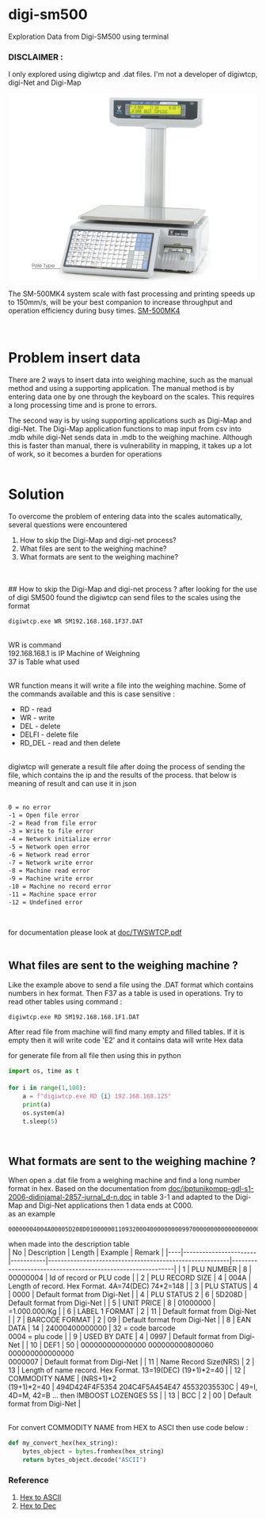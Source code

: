 # digi-sm500
Exploration Data from Digi-SM500 using terminal

### DISCLAIMER :
I only explored using digiwtcp and .dat files. I'm not a developer of digiwtcp, digi-Net and Digi-Map 

![Digi SM500 Pic](/assets/SM_500_MK4.png "Digi SM500")

The SM-500MK4 system scale with fast processing and printing speeds up to 150mm/s, will be your best companion to increase throughput and operation efficiency during busy times. [SM-500MK4](https://www.digisystem.com/products/PRD00292/)

<br/>

# Problem insert data
There are 2 ways to insert data into weighing machine, such as the manual method and using a supporting application. The manual method is by entering data one by one through the keyboard on the scales. This requires a long processing time and is prone to errors. 

The second way is by using supporting applications such as Digi-Map and digi-Net. The Digi-Map application functions to map input from csv into .mdb while digi-Net sends data in .mdb to the weighing machine. Although this is faster than manual, there is vulnerability in mapping, it takes up a lot of work, so it becomes a burden for operations
<br/>
<br/>
# Solution 
To overcome the problem of entering data into the scales automatically, several questions were encountered
1. How to skip the Digi-Map and digi-net process?
2. What files are sent to the weighing machine?
3. What formats are sent to the weighing machine?
<br/>
<br/>
## How to skip the Digi-Map and digi-net process ?
after looking for the use of digi SM500 found the digiwtcp can send files to the scales using the format 

```cmd
digiwtcp.exe WR SM192.168.168.1F37.DAT
```
<br>
WR is command <br>
192.168.168.1 is IP Machine of Weighning<br>
37 is Table what used<br>
<br/>

WR function means it will write a file into the weighing machine. Some of the commands available and this is case sensitive :
<ul>
<li> RD - read </li>
<li> WR - write </li>
<li> DEL - delete </li>
<li> DELFI - delete file </li>
<li> RD_DEL - read and then delete </li>
</ul>
<br>
digiwtcp will generate a result file after doing the process of sending the file, which contains the ip and the results of the process. that below is meaning of result and can use it in json 

<br/>
<br/>

```
0 = no error
-1 = Open file error
-2 = Read from file error
-3 = Write to file error
-4 = Network initialize error
-5 = Network open error
-6 = Network read error
-7 = Network write error
-8 = Machine read error
-9 = Machine write error
-10 = Machine no record error
-11 = Machine space error
-12 = Undefined error
```
<br/>

for documentation please look at [doc/TWSWTCP.pdf](https://https://github.com/teguhteja/digi-sm500/doc/TWSWTCP.pdf) 
<br><br>
## What files are sent to the weighing machine ?
Like the example above to send a file using the .DAT format which contains numbers in hex format. Then F37 as a table is used in operations. Try to read other tables using command :
```cmd
digiwtcp.exe RD SM192.168.168.1F1.DAT
```

After read file from machine will find many empty and filled tables. If it is empty then it will write code 'E2' and it contains data will write Hex data

for generate file from all file then using this in python

```python
import os, time as t

for i in range(1,100):
    a = f"digiwtcp.exe RD {i} 192.168.168.125"
    print(a)
    os.system(a)
    t.sleep(5)

```
<br>

## What formats are sent to the weighing machine ?
When open a .dat file from a weighing machine and find a long number format in hex. Based on the documentation from [doc/jbptunikompp-gdl-s1-2006-didinjamal-2857-jurnal_d-n.doc](https://https://github.com/teguhteja/digi-sm500/doc/jbptunikompp-gdl-s1-2006-didinjamal-2857-jurnal_d-n.doc) in table 3-1 and adapted to the Digi-Map and Digi-Net applications then 1 data ends at C000.<br>
as an example
```
00000004004A00005D208D010000001109320004000000000997000000000000000000000000800060000000000000000000000713494D424F4F5354204C4F5A454E4745532035530C00
```
when made into the description table
<br>
| No | Description           | Length    | Example                                                 | Remark                                                     |
|----|-----------------------|-----------|---------------------------------------------------------|------------------------------------------------------------|
| 1  | PLU NUMBER            | 8         | 00000004                                                | Id of record  or PLU code                                  |
| 2  | PLU RECORD SIZE       | 4         | 004A                                                    | Length of record.  Hex Format. 4A=74(DEC) 74*2=148         |
| 3  | PLU STATUS            | 4         | 0000                                                    | Default format  from Digi-Net                               |
| 4  | PLU STATUS 2          | 6         | 5D208D                                                  | Default format  from Digi-Net                               |
| 5  | UNIT PRICE            | 8         | 01000000                                                | =1.000.000/Kg                                              |
| 6  | LABEL 1 FORMAT        | 2         | 11                                                      | Default format  from Digi-Net                               |
| 7  | BARCODE FORMAT        | 2         | 09                                                      | Default format  from Digi-Net                               |
| 8  | EAN DATA              | 14        | 24000400000000                                          | 32 = code barcode<br> 0004 = plu code                          |
| 9  | USED BY DATE          | 4         | 0997                                                    | Default format  from Digi-Net                               |
| 10 | DEF1                  | 50        | 000000000000000 000000000800060 000000000000000<br>0000007 | Default format  from Digi-Net                               |
| 11 | Name Record Size(NRS) | 2         | 13                                                      | Length of name record.  Hex Format. 13=19(DEC) (19+1)*2=40 |
| 12 | COMMODITY NAME        | (NRS+1)*2<br>(19+1)*2=40 | 494D424F4F5354 204C4F5A454E47 45532035530C              | 49=I, 4D=M, 42=B ... then  IMBOOST LOZENGES 5S             |
| 13 | BCC                   | 2         | 00                                                      | Default format  from Digi-Net                               |


<br/>For convert COMMODITY NAME from HEX to ASCI then use code below :

```python
def my_convert_hex(hex_string):
    bytes_object = bytes.fromhex(hex_string)
    return bytes_object.decode("ASCII")

```

### Reference
1. [Hex to ASCII ](https://www.rapidtables.com/convert/number/hex-to-ascii.html)
2. [Hex to Dec](https://www.rapidtables.com/convert/number/hex-to-decimal.html)